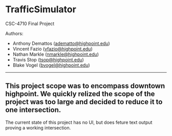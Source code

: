 # TrafficSimulator
CSC-4710 Final Project

Authors:
* Anthony Demattos (adematto@highpoint.edu)
* Vincent Fazio (vfazio@highpoint.edu)
* Nathan Markle (nmarkle@highpoint.edu)
* Travis Stop (tsop@highpoint.edu)
* Blake Vogel (bvogel@highpoint.edu) 

--------------------------------------------------------------------------------------------------
This project scope was to encompass downtown highpoint. We quickly relized the scope of the project was too large and decided to
reduce it to one intersection.
--------------------------------------------------------------------------------------------------
The current state of this project has no UI, but does feture text output proving a working intersection.
